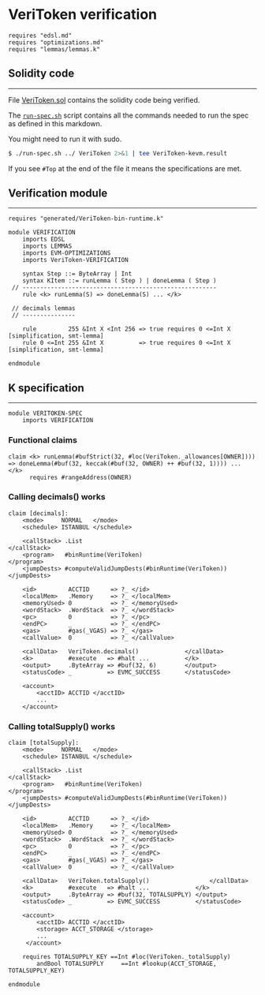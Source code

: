 # VeriToken verification

```k
requires "edsl.md"
requires "optimizations.md"
requires "lemmas/lemmas.k"
```

## Solidity code
---
File [VeriToken.sol](../smart-contracts/src/VeriToken.sol) contains the solidity code being verified.

The [`run-spec.sh`](./run-spec.sh) script  contains all the  commands needed to run the spec as  defined in this markdown.

You might need to run it with sudo.

```bash
$ ./run-spec.sh ../ VeriToken 2>&1 | tee VeriToken-kevm.result
```

If you see `#Top` at the end of the file it  means the specifications are met.

## Verification module
---

```k
requires "generated/VeriToken-bin-runtime.k"

module VERIFICATION
    imports EDSL
    imports LEMMAS
    imports EVM-OPTIMIZATIONS
    imports VeriToken-VERIFICATION

    syntax Step ::= ByteArray | Int
    syntax KItem ::= runLemma ( Step ) | doneLemma ( Step )
 // -------------------------------------------------------
    rule <k> runLemma(S) => doneLemma(S) ... </k>

 // decimals lemmas
 // ---------------

    rule         255 &Int X <Int 256 => true requires 0 <=Int X [simplification, smt-lemma]
    rule 0 <=Int 255 &Int X          => true requires 0 <=Int X [simplification, smt-lemma]

endmodule
```

## K specification
---

```k
module VERITOKEN-SPEC
    imports VERIFICATION
```

### Functional claims

```k
claim <k> runLemma(#bufStrict(32, #loc(VeriToken._allowances[OWNER]))) => doneLemma(#buf(32, keccak(#buf(32, OWNER) ++ #buf(32, 1)))) ... </k>
      requires #rangeAddress(OWNER)
```

### Calling decimals() works

```k
claim [decimals]:
    <mode>     NORMAL   </mode>
    <schedule> ISTANBUL </schedule>

    <callStack> .List                                      </callStack>
    <program>   #binRuntime(VeriToken)                         </program>
    <jumpDests> #computeValidJumpDests(#binRuntime(VeriToken)) </jumpDests>

    <id>         ACCTID      => ?_ </id>
    <localMem>   .Memory     => ?_ </localMem>
    <memoryUsed> 0           => ?_ </memoryUsed>
    <wordStack>  .WordStack  => ?_ </wordStack>
    <pc>         0           => ?_ </pc>
    <endPC>      _           => ?_ </endPC>
    <gas>        #gas(_VGAS) => ?_ </gas>
    <callValue>  0           => ?_ </callValue>

    <callData>   VeriToken.decimals()             </callData>
    <k>          #execute   => #halt ...          </k>
    <output>     .ByteArray => #buf(32, 6)        </output>
    <statusCode> _          => EVMC_SUCCESS       </statusCode>

    <account>
        <acctID> ACCTID </acctID>
        ...
    </account>
```

### Calling totalSupply() works

```k
claim [totalSupply]:
    <mode>     NORMAL   </mode>
    <schedule> ISTANBUL </schedule>

    <callStack> .List                                      </callStack>
    <program>   #binRuntime(VeriToken)                         </program>
    <jumpDests> #computeValidJumpDests(#binRuntime(VeriToken)) </jumpDests>

    <id>         ACCTID      => ?_ </id>
    <localMem>   .Memory     => ?_ </localMem>
    <memoryUsed> 0           => ?_ </memoryUsed>
    <wordStack>  .WordStack  => ?_ </wordStack>
    <pc>         0           => ?_ </pc>
    <endPC>      _           => ?_ </endPC>
    <gas>        #gas(_VGAS) => ?_ </gas>
    <callValue>  0           => ?_ </callValue>

    <callData>   VeriToken.totalSupply()                 </callData>
    <k>          #execute   => #halt ...             </k>
    <output>     .ByteArray => #buf(32, TOTALSUPPLY) </output>
    <statusCode> _          => EVMC_SUCCESS          </statusCode>

    <account>
        <acctID> ACCTID </acctID>
        <storage> ACCT_STORAGE </storage>
        ...
     </account>

    requires TOTALSUPPLY_KEY ==Int #loc(VeriToken._totalSupply)
        andBool TOTALSUPPLY     ==Int #lookup(ACCT_STORAGE,  TOTALSUPPLY_KEY)
```

```k
endmodule
```
